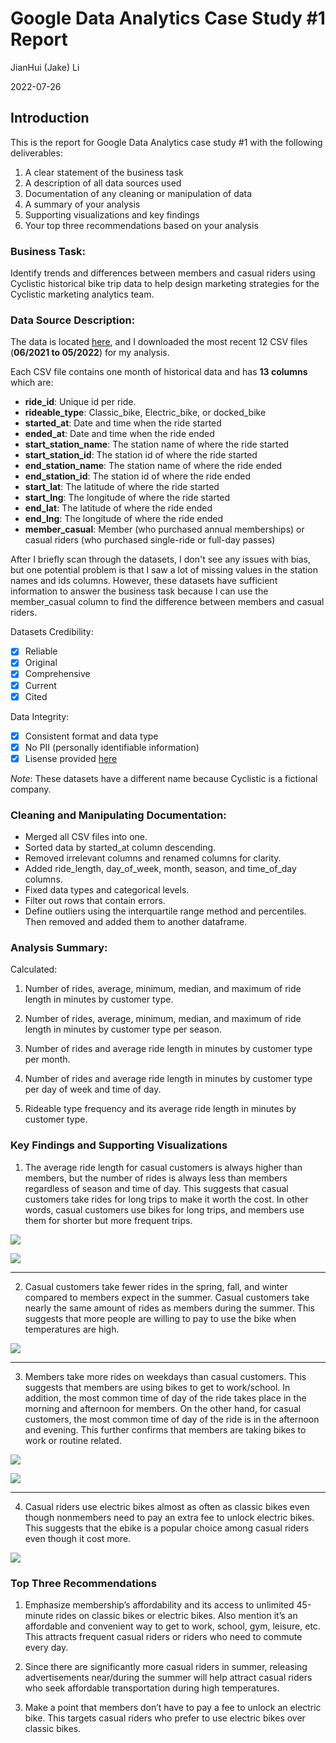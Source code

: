 Google Data Analytics Case Study \#1 Report
================
JianHui (Jake) Li

2022-07-26

## Introduction

This is the report for Google Data Analytics case study \#1 with the
following deliverables:

1.  A clear statement of the business task
2.  A description of all data sources used
3.  Documentation of any cleaning or manipulation of data
4.  A summary of your analysis
5.  Supporting visualizations and key findings
6.  Your top three recommendations based on your analysis

### Business Task:

Identify trends and differences between members and casual riders using Cyclistic historical bike trip data to help design marketing strategies for the Cyclistic marketing analytics team.

### Data Source Description:

The data is located [here](https://divvy-tripdata.s3.amazonaws.com/index.html), and I downloaded the most recent 12 CSV files (**06/2021 to 05/2022**) for my analysis. 

Each CSV file contains one month of historical data and has **13 columns** which are:

-   **ride_id**: Unique id per ride.
-   **rideable_type**: Classic_bike, Electric_bike, or docked_bike
-   **started_at**: Date and time when the ride started
-   **ended_at**: Date and time when the ride ended
-   **start_station_name**: The station name of where the ride started
-   **start_station_id**: The station id of where the ride started
-   **end_station_name**: The station name of where the ride ended
-   **end_station_id**: The station id of where the ride ended
-   **start_lat**: The latitude of where the ride started
-   **start_lng**: The longitude of where the ride started
-   **end_lat**: The latitude of where the ride ended
-   **end_lng**: The longitude of where the ride ended
-   **member_casual**: Member (who purchased annual memberships) or
    casual riders (who purchased single-ride or full-day passes)

After I briefly scan through the datasets, I don't see any issues with bias, but one potential problem is that I saw a lot of missing values in the station names and ids columns. However, these datasets have sufficient information to answer the business task because I can use the member_casual column to find the difference between members and casual riders.

Datasets Credibility: 
- [x] Reliable
- [x] Original
- [x] Comprehensive
- [x] Current
- [x] Cited 

Data Integrity:
- [x] Consistent format and data type
- [x] No PII (personally identifiable information)
- [x] Lisense provided [here](https://www.divvybikes.com/data-license-agreement)

*Note*: These datasets have a different name because Cyclistic is a fictional company.

### Cleaning and Manipulating Documentation:

-   Merged all CSV files into one.
-   Sorted data by started_at column descending.
-   Removed irrelevant columns and renamed columns for clarity.
-   Added ride_length, day_of_week, month, season, and time_of_day
    columns.
-   Fixed data types and categorical levels.
-   Filter out rows that contain errors.
-   Define outliers using the interquartile range method and
    percentiles. Then removed and added them to another dataframe.

### Analysis Summary:

Calculated:

1)  Number of rides, average, minimum, median, and maximum of ride
    length in minutes by customer type.

2)  Number of rides, average, minimum, median, and maximum of ride
    length in minutes by customer type per season.

3)  Number of rides and average ride length in minutes by customer type
    per month.

4)  Number of rides and average ride length in minutes by customer type
    per day of week and time of day.

5)  Rideable type frequency and its average ride length in minutes by
    customer type.

### Key Findings and Supporting Visualizations

1)  The average ride length for casual customers is always higher than
    members, but the number of rides is always less than members
    regardless of season and time of day. This suggests that casual
    customers take rides for long trips to make it worth the cost. In
    other words, casual customers use bikes for long trips, and members
    use them for shorter but more frequent trips.

![](Viz/Finding_1_a.png)

![](Viz/Finding_1_b.png)

------------------------------------------------------------------------

2)  Casual customers take fewer rides in the spring, fall, and winter
    compared to members expect in the summer. Casual customers take
    nearly the same amount of rides as members during the summer. This
    suggests that more people are willing to pay to use the bike when
    temperatures are high.

![](Viz/Finding_2.png)

------------------------------------------------------------------------

3)  Members take more rides on weekdays than casual customers. This
    suggests that members are using bikes to get to work/school. In
    addition, the most common time of day of the ride takes place in the
    morning and afternoon for members. On the other hand, for casual
    customers, the most common time of day of the ride is in the
    afternoon and evening. This further confirms that members are taking
    bikes to work or routine related.

![](Viz/Finding_3_a.png)

![](Viz/Finding_3_b.png)

------------------------------------------------------------------------

4)  Casual riders use electric bikes almost as often as classic bikes
    even though nonmembers need to pay an extra fee to unlock electric
    bikes. This suggests that the ebike is a popular choice among casual
    riders even though it cost more.

![](Viz/Finding_4.png)

### Top Three Recommendations

1)  Emphasize membership’s affordability and its access to unlimited
    45-minute rides on classic bikes or electric bikes. Also mention
    it’s an affordable and convenient way to get to work, school, gym,
    leisure, etc. This attracts frequent casual riders or riders who
    need to commute every day.

2)  Since there are significantly more casual riders in summer,
    releasing advertisements near/during the summer will help attract
    casual riders who seek affordable transportation during high
    temperatures.

3)  Make a point that members don’t have to pay a fee to unlock an
    electric bike. This targets casual riders who prefer to use electric
    bikes over classic bikes.
